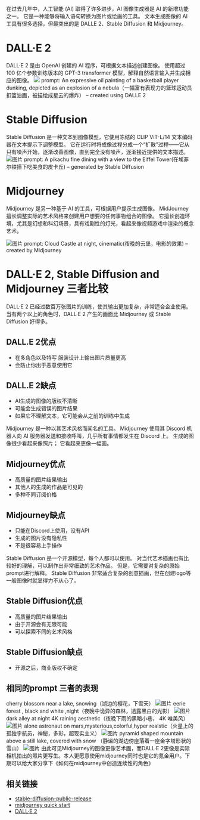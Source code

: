 在过去几年中，人工智能 (AI) 取得了许多进步，AI 图像生成器是 AI 的新增功能之一。 它是一种能够将输入语句转换为图片或绘画的工具。 文本生成图像的 AI 工具有很多选择，但最突出的是 DALLE 2、Stable Diffusion 和 Midjourney。

# DALL·E 2
DALL·E 2 是由 OpenAI 创建的 AI 程序，可根据文本描述创建图像。 使用超过 100 亿个参数训练版本的 GPT-3 transformer 模型，解释自然语言输入并生成相应的图像。
![](./images/qiaodan)
prompt: An expressive oil painting of a basketball player dunking, depicted as an explosion of a nebula（一幅富有表现力的篮球运动员扣篮油画，被描绘成星云的爆炸） – created using DALLE 2

# Stable Diffusion
Stable Diffusion 是一种文本到图像模型，它使用冻结的 CLIP ViT-L/14 文本编码器在文本提示下调整模型。 它在运行时将成像过程分成一个“扩散”过程——它从只有噪声开始，逐渐改善图像，直到完全没有噪声，逐渐接近提供的文本描述。
![图片](./images/pikaqiu)
prompt: A pikachu fine dining with a view to the Eiffel Tower(在埃菲尔铁搭下吃美食的皮卡丘) – generated by Stable Diffusion

# Midjourney
Midjourney 是另一种基于 AI 的工具，可根据用户提示生成图像。 MidJourney 擅长调整实际的艺术风格来创建用户想要的任何事物组合的图像。 它擅长创造环境，尤其是幻想和科幻场景，具有戏剧性的灯光，看起来像视频游戏中渲染的概念艺术。

![图片](./images/chengbao)
prompt: Cloud Castle at night, cinematic(夜晚的云堡，电影的效果) – created by Midjourney

# DALL·E 2, Stable Diffusion and Midjourney 三者比较
DALL·E 2 已经过数百万张图片的训练，使其输出更加复杂，非常适合企业使用。 当有两个以上的角色时，DALL·E 2 产生的画面比 Midjourney 或 Stable Diffusion 好得多。

## DALL.E 2优点
- 在多角色以及特写 服装设计上输出图片质量更高
- 会防止你出于恶意使用它

## DALL.E 2缺点
- AI生成的图像的版权不清晰
- 可能会生成错误的图片结果
- 如果它不理解文本，它可能会从之前的训练中生成

Midjourney 是一种以其艺术风格而闻名的工具。 Midjourney 使用其 Discord 机器人向 AI 服务器发送和接收呼叫，几乎所有事情都发生在 Discord 上。 生成的图像很少看起来像照片； 它看起来更像一幅画。

## Midjourney优点
- 高质量的图片结果输出
- 其他人的生成的作品是可见的
- 多种不同订阅价格

## Midjourney缺点
- 只能在Discord上使用，没有API
- 生成的图片没有隐私性
- 不是很容易上手操作

Stable Diffusion 是一个开源模型，每个人都可以使用。 对当代艺术插画也有比较好的理解，可以制作出非常细致的艺术作品。 但是，它需要对复杂的原始prompt进行解释。 Stable Diffusion 非常适合复杂的创意插画，但在创建logo等一般图像时就显得力不从心了。

## Stable Diffusion优点
- 高质量的图片结果输出
- 由于开源会有无限可能
- 可以探索不同的艺术风格
  
## Stable Diffusion缺点
- 开源之后，商业版权不确定

## 相同的prompt 三者的表现
cherry blossom near a lake, snowing（湖边的樱花，下雪天）
![图片](./images/lake)
eerie forest , black and white ,night（夜晚中诡异的森林，透露黑白的光影）
![图片](./images/senlin)
dark alley at night 4K raining aesthetic（夜晚下雨的黑暗小巷， 4K 唯美风）
![图片](./images/andao)
alone astronaut on mars,mysterious,colorful,hyper realstic（火星上的孤独宇航员，神秘，多彩，超现实主义）
![图片](./images/yuhangyuan)
pyramid shaped mountain above a still lake, covered  with snow （静谧的湖边傍座落着一座金字塔形状的雪山） 
![图片](./images/shanfeng)
由此可见Midjourney的图像更像艺术画，而DALL·E 2更像是实际相机拍出的照片更写生。本人更愿意使用midjourney同时也是它的氪金用户。下期可以给大家分享下《如何在midjourney中创造连续性的角色》

## 相关链接
- [stable-diffusion-public-release](https://stability.ai/blog/stable-diffusion-public-release)
- [midjourney quick start](https://docs.midjourney.com/docs/quick-start)
- [DALL·E 2](https://openai.com/product/dall-e-2)

